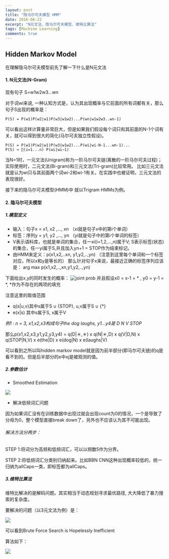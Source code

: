 ```yaml
---
layout: post
title: "隐马尔可夫模型 HMM"
date: 2016-06-22
excerpt: "N元文法、隐马尔可夫模型、维特比算法"
tags: [Machine Learning]
comments: true
---
```


## Hidden Markov Model
在理解隐马尔可夫模型前先了解一下什么是N元文法
#### 1. N元文法(N-Gram)
现有句子 S=w1w2w3...wn

对于词wi来说, 一种认知方式是，认为其出现概率与它前面的所有词都有关，那么句子S出现的概率是：


    P(S) = P(w1)P(w2|w1)P(w3|w1w2)...P(wn|w1w2w3..wn-1)  
    
可以看出这样计算量非常巨大，但是如果我们假设每个词只和其前面的N-1个词有关，就可以得到很大的简化(马尔可夫独立性假设)。

    P(S) = P(w1)P(w2|w1)P(w3|w1w2)...P(wi|wi-N-1...wn-1)...
    P(S) ≈ ∏(i=1...n) P(wi|wi−1)
    
当N=1时，一元文法(Unigram)称为一阶马尔可夫链(离散的一阶马尔可夫过程)；实际使用时，二元文法(Bi-gram)和三元文法(Tri-gram)比较常用。
比如三元文法就是认为wi只与其前面两个词wi-2和wi-1有关。在实践中也被证明，三元文法的表现很好。
    
接下来的隐马尔可夫模型(HMM)中 就以Trigram HMMs为例。


#### 2. 隐马尔可夫模型
##### 1.模型定义
* 输入：句子x = x1, x2 ,..., xn   （xi就是句子x中的第i个单词）
* 标签：序列y = y1, y2 ,..., yn   （yi就是句子中的第i个单词的标签）
* V表示语料库，也就是单词的集合，任一xi(i=1,2,...,n)属于V; S表示标签(状态)的集合，任一yi属于S,并且加入yn+1 = STOP作为结束标记。
* 由HMM来定义：p(x1,x2,..xn, y1,y2,..,yn) （注意到这里每个单词和一个标签对应，所以x和y是等长的）
那么针对句子x来说，最接近正确的标签序列应该是：   arg max p(x1,x2,..,xn,y1,y2,..,yn)

下面给出x,y的同时发生的概率：
![joint prob](https://raw.githubusercontent.com/Bugix-ZY/Bugix-ZY.github.io/master/images/postImages/Screen%20Shot%202016-06-22%20at%2016.22.19.png)
并且假设x0 = x-1 = * , y0 = y-1 = *, *作为不存在的两项的填充

注意这里的取值范围
*   q(s|u,v)其中s属于S ∪ {STOP},  u,v属于S ∪ {*}
*   e(x|s) 其中s属于S, x属于V

_例1_ : _n = 3, x1,x2,x3构成句子the dog laughs,  y1...y4是 D N V STOP_

那么p(x1,x2,x3,y1,y2,y3,y4) = q(D|＊,＊) x q(N|＊,D) x q(V|D,N) x q(STOP|N,V) x e(the|D) x e(dog|N) x e(laughs|V)

可以看到之所以叫hidden markov model就是因为前半部分(即马尔可夫链)的q是看不到的。但是后半部分的e中xj是被观测的值。


##### 2.参数估计
* Smoothed Estimation

![](https://raw.githubusercontent.com/Bugix-ZY/Bugix-ZY.github.io/master/images/postImages/smoothedEsti.png)

* 解决低频词汇问题

因为如果词汇没有在训练数据中出现过就会出现count为0的情况，一个是导致了分母为0，整个模型直接break down了，另外也不应该认为其不可能出现。

###### 解决方法分两步：

STEP 1:将词分为高频和低频词汇，可以以频数5作为分界。

STEP 2:将低频词汇分类别归纳起来。比如BBN CNN这种出现概率较低的，统一归纳为allCaps一类，即标签都为allCaps。

##### 3.维特比算法

维特比解决的是解码问题。其实相当于动态规划寻求最优路径, 大大降低了暴力搜索的复杂度。

要解决的问题（以3元文法为例）是：

![](https://github.com/Bugix-ZY/Bugix-ZY.github.io/blob/master/images/postImages/viterbi-problem.png?raw=true)

可以看到Brute Force Search is Hopelessly Inefficient

算法如下：

![](https://github.com/Bugix-ZY/Bugix-ZY.github.io/blob/master/images/postImages/viterbi.png?raw=true)

